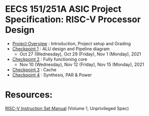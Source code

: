 # EECS 151/251A ASIC Project Specification: RISC-V Processor Design


- [Project Overview](overview.md) : Introduction, Project setup and Grading
- [Checkpoint 1](checkpoint1.md) :  ALU design and Pipeline diagram 
    - Oct 27 (Wednesday), Oct 29 (Friday), Nov 1 (Monday), 2021
- [Checkpoint 2](checkpoint2.md) : Fully functioning core
    - Nov 10 (Wednesday), Nov 12 (Friday), Nov 15 (Monday), 2021
- [Checkpoint 3](checkpoint3.md) : Cache
- [Checkpoint 4](checkpoint4.md) : Synthesis, PAR & Power

# Resources:
[RISC-V Instruction Set Manual](https://riscv.org/technical/specifications/) (Volume 1, Unprivileged Spec)
